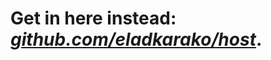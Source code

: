 <h1>Get in here instead: <em><a href="https://github.com/eladkarako/hosts">github.com/eladkarako/host</a></em>.</h1>
